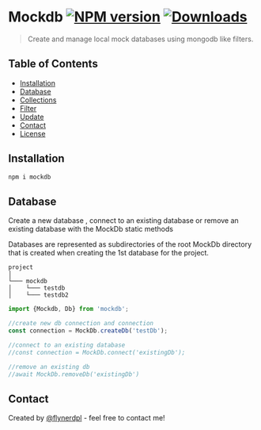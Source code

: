 # Mockdb [![NPM version](https://img.shields.io/npm/v/g-mapify.svg)](https://www.npmjs.com/package/g-mapify) [![Downloads](http://img.shields.io/npm/dm/g-mapify.svg)](https://npmjs.org/package/g-mapify)
> Create and manage local mock databases using mongodb like filters.

## Table of Contents
  - [Installation](#installation)
  - [Database](#database)
  - [Collections](#collection)
  - [Filter](#filter)
  - [Update](#update)
  - [Contact](#contact)
  - [License](#license)


## Installation

```javascript
npm i mockdb
```

## Database

Create a new database , connect to an existing database or remove an existing database with the MockDb static methods 

Databases are represented as subdirectories of the root MockDb directory that is created when creating the 1st database for the project.

```
project
│       
└─── mockdb
│    └─── testdb
│    └─── testdb2
```

```javascript
import {Mockdb, Db} from 'mockdb';

//create new db connection and connection
const connection = MockDb.createDb('testDb');

//connect to an existing database
//const connection = MockDb.connect('existingDb');

//remove an existing db
//await MockDb.removeDb('existingDb')

```

## Contact
Created by [@flynerdpl](https://www.flynerd.pl/) - feel free to contact me!


<!-- Optional -->
<!-- ## License -->
<!-- This project is open source and available under the [... License](). -->

<!-- You don't have to include all sections - just the one's relevant to your project -->